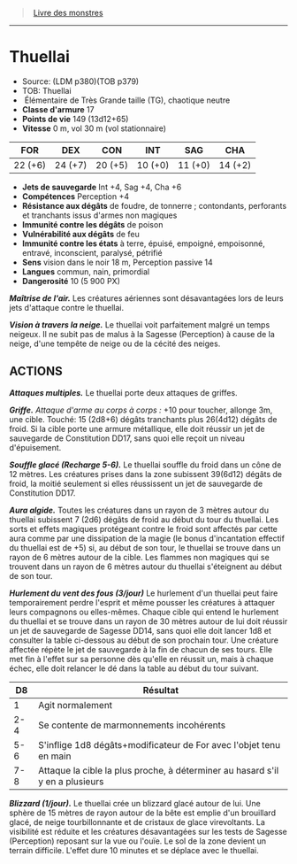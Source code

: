 ﻿> [Livre des monstres](tome_of_beasts_old.md)

---

# Thuellai

- Source: (LDM p380)(TOB p379)
- TOB: Thuellai
-  Élémentaire de Très Grande taille (TG), chaotique neutre
- **Classe d'armure** 17
- **Points de vie** 149 (13d12+65)
- **Vitesse** 0 m, vol 30 m (vol stationnaire)

|FOR|DEX|CON|INT|SAG|CHA|
|---|---|---|---|---|---|
|22 (+6)|24 (+7)|20 (+5)|10 (+0)|11 (+0)|14 (+2)|

- **Jets de sauvegarde** Int +4, Sag +4, Cha +6
- **Compétences** Perception +4
- **Résistance aux dégâts** de foudre, de tonnerre ; contondants, perforants et tranchants issus d'armes non magiques
- **Immunité contre les dégâts** de poison
- **Vulnérabilité aux dégâts** de feu
- **Immunité contre les états** à terre, épuisé, empoigné, empoisonné, entravé, inconscient, paralysé, pétrifié
- **Sens** vision dans le noir 18 m, Perception passive 14
- **Langues** commun, nain, primordial
- **Dangerosité** 10 (5 900 PX)

**_Maîtrise de l'air._** Les créatures aériennes sont désavantagées lors de leurs jets d'attaque contre le thuellai.

**_Vision à travers la neige._** Le thuellai voit parfaitement malgré un temps neigeux. Il ne subit pas de malus à la Sagesse (Perception) à cause de la neige, d'une tempête de neige ou de la cécité des neiges.

## ACTIONS

**_Attaques multiples._** Le thuellai porte deux attaques de griffes.

**_Griffe._** _Attaque d'arme au corps à corps :_ +10 pour toucher, allonge 3m, une cible. Touché: 15 (2d8+6) dégâts tranchants plus 26(4d12) dégâts de froid. Si la cible porte une armure métallique, elle doit réussir un jet de sauvegarde de Constitution DD17, sans quoi elle reçoit un niveau d'épuisement.

**_Souffle glacé (Recharge 5-6)._** Le thuellai souffle du froid dans un cône de 12 mètres. Les créatures prises dans la zone subissent 39(6d12) dégâts de froid, la moitié seulement si elles réussissent un jet de sauvegarde de Constitution DD17.

**_Aura algide._** Toutes les créatures dans un rayon de 3 mètres autour du thuellai subissent 7 (2d6) dégâts de froid au début du tour du thuellai. Les sorts et effets magiques protégeant contre le froid sont affectés par cette aura comme par une dissipation de la magie (le bonus d'incantation effectif du thuellai est de +5) si, au début de son tour, le thuellai se trouve dans un rayon de 6 mètres autour de la cible. Les flammes non magiques qui se trouvent dans un rayon de 6 mètres autour du thuellai s'éteignent au début de son tour.

**_Hurlement du vent des fous (3/jour)_** Le hurlement d'un thuellai peut faire temporairement perdre l'esprit et même pousser les créatures à attaquer leurs compagnons ou elles-mêmes. Chaque cible qui entend le hurlement du thuellai et se trouve dans un rayon de 30 mètres autour de lui doit réussir un jet de sauvegarde de Sagesse DD14, sans quoi elle doit lancer 1d8 et consulter la table ci-dessous au début de son prochain tour. Une créature affectée répète le jet de sauvegarde à la fin de chacun de ses tours. Elle met fin à l'effet sur sa personne dès qu'elle en réussit un, mais à chaque échec, elle doit relancer le dé dans la table au début du tour suivant.

|D8|Résultat|
|---|---|
|1|Agit normalement|
|2-4|Se contente de marmonnements incohérents|
|5-6|S'inflige 1d8 dégâts+modificateur de For avec l'objet tenu en main|
|7-8|Attaque la cible la plus proche, à déterminer au hasard s'il y en a plusieurs|

**_Blizzard (1/jour)._** Le thuellai crée un blizzard glacé autour de lui. Une sphère de 15 mètres de rayon autour de la bête est emplie d'un brouillard glacé, de neige tourbillonnante et de cristaux de glace virevoltants. La visibilité est réduite et les créatures désavantagées sur les tests de Sagesse (Perception) reposant sur la vue ou l'ouïe. Le sol de la zone devient un terrain difficile. L'effet dure 10 minutes et se déplace avec le thuellai.


